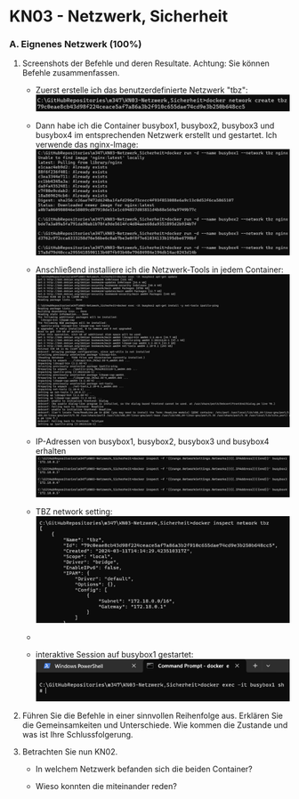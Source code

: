# KN03 - Netzwerk, Sicherheit

### A. Eignenes Netzwerk (100%)
1. Screenshots der Befehle und deren Resultate. Achtung: Sie können Befehle zusammenfassen.

    - Zuerst erstelle ich das benutzerdefinierte Netzwerk "tbz": <br>
        ![](images/1.png) <br>
    - Dann habe ich die Container busybox1, busybox2, busybox3 und busybox4 im entsprechenden Netzwerk erstellt und gestartet. Ich verwende das nginx-Image:
        ![](images/2.png) <br>
    - Anschließend installiere ich die Netzwerk-Tools in jedem Container:
        ![](images/3.png) <br>

    - IP-Adressen von busybox1, busybox2, busybox3 und busybox4 erhalten
        ![](images/4.png) <br>
    
    - TBZ network setting:
        ![](images/6.png)

    - 

    - interaktive Session auf busybox1 gestartet:
        ![](images/5.png) <br>

2. Führen Sie die Befehle in einer sinnvollen Reihenfolge aus.
Erklären Sie die Gemeinsamkeiten und Unterschiede. Wie kommen die Zustande und was ist Ihre Schlussfolgerung.


3. Betrachten Sie nun KN02.
    - In welchem Netzwerk befanden sich die beiden Container?


    - Wieso konnten die miteinander reden?
